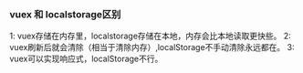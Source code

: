 ### vuex 和 localstorage区别


1: vuex存储在内存里，localstorage存储在本地，内存会比本地读取更快些。
2: vuex刷新后就会清除（相当于清除内存）,localStorage不手动清除永远都在。
3: vuex可以实现响应式，localStorage不行。